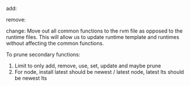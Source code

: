 add:

remove:

change:
Move out all common functions to the rvm file as opposed to the runtime files. 
This will allow us to update runtime template and runtimes without affecting the common functions.


To prune secondary functions:
1) Limit to only add, remove, use, set, update and maybe prune 
2) For node, install latest should be newest / latest node, latest lts should be newest lts 




